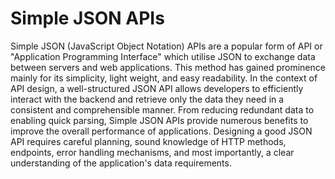 # Simple JSON APIs

Simple JSON (JavaScript Object Notation) APIs are a popular form of API or "Application Programming Interface" which utilise JSON to exchange data between servers and web applications. This method has gained prominence mainly for its simplicity, light weight, and easy readability. In the context of API design, a well-structured JSON API allows developers to efficiently interact with the backend and retrieve only the data they need in a consistent and comprehensible manner. From reducing redundant data to enabling quick parsing, Simple JSON APIs provide numerous benefits to improve the overall performance of applications. Designing a good JSON API requires careful planning, sound knowledge of HTTP methods, endpoints, error handling mechanisms, and most importantly, a clear understanding of the application's data requirements.